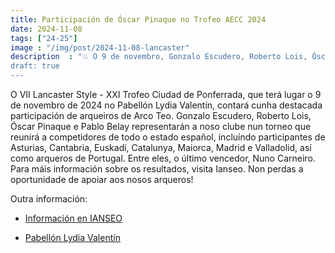 ```yaml
---
title: Participación de Óscar Pinaque no Trofeo AECC 2024
date: 2024-11-08
tags: ["24-25"]
image : "/img/post/2024-11-08-lancaster"
description  : "💥 O 9 de novembro, Gonzalo Escudero, Roberto Lois, Óscar Pinaque e Pablo Belay compiten no VII Lancaster Style en Ponferrada! 🏹  Moita sorte aos nosos arqueiros! 
draft: true
---
```

O VII Lancaster Style - XXI Trofeo Ciudad de Ponferrada, que terá lugar o 9 de novembro de 2024 no Pabellón Lydia Valentín, contará cunha destacada participación de arqueiros de Arco Teo. Gonzalo Escudero, Roberto Lois, Óscar Pinaque e Pablo Belay representarán a noso clube nun torneo que reunirá a competidores de todo o estado español, incluíndo participantes de Asturias, Cantabria, Euskadi, Catalunya, Maiorca, Madrid e Valladolid, así como arqueros de Portugal. Entre eles, o último vencedor, Nuno Carneiro. Para máis información sobre os resultados, visita Ianseo. Non perdas a oportunidade de apoiar aos nosos arqueros!

Outra información:
- [Información en IANSEO](https://www.ianseo.net/Details.php?toId=19207 )

- [Pabellón Lydia Valentín](https://maps.app.goo.gl/2vjTgRw1q4AhBpg36)
